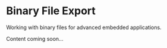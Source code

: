 # Binary File Export

Working with binary files for advanced embedded applications.

Content coming soon...
